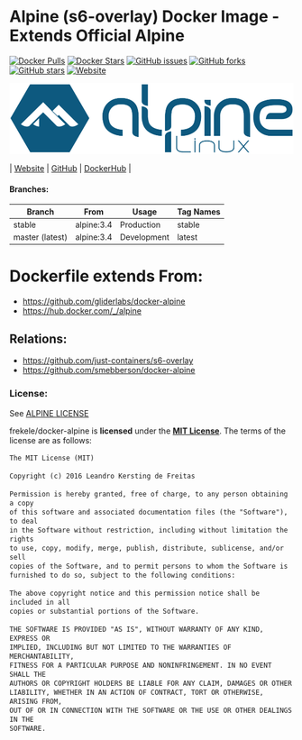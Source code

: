 # Alpine (s6-overlay) Docker Image - Extends Official Alpine

[![Docker Pulls](https://img.shields.io/docker/pulls/frekele/alpine.svg)](https://hub.docker.com/r/frekele/alpine/)
[![Docker Stars](https://img.shields.io/docker/stars/frekele/alpine.svg)](https://hub.docker.com/r/frekele/alpine/)
[![GitHub issues](https://img.shields.io/github/issues/frekele/docker-alpine.svg)](https://github.com/frekele/docker-alpine/issues)
[![GitHub forks](https://img.shields.io/github/forks/frekele/docker-alpine.svg)](https://github.com/frekele/docker-alpine/network)
[![GitHub stars](https://img.shields.io/github/stars/frekele/docker-alpine.svg)](https://github.com/frekele/docker-alpine/stargazers)
[![Website](https://img.shields.io/website-up-down-green-red/http/shields.io.svg)](https://frekele.github.io/docker-alpine/)

[![Alpine Image][AlpineImage]][AlpineWebsite]

| [Website]  | [GitHub]  | [DockerHub]  |


#### Branches:
| Branch           | From          | Usage        | Tag Names       |
| ---------------- | ------------- | ------------ | --------------- |
| stable           | alpine:3.4    | Production   | stable          |
| master (latest)  | alpine:3.4    | Development  | latest          |

# Dockerfile extends From:
- https://github.com/gliderlabs/docker-alpine
- https://hub.docker.com/_/alpine


## Relations:
- https://github.com/just-containers/s6-overlay
- https://github.com/smebberson/docker-alpine

### License:
See [ALPINE LICENSE]

frekele/docker-alpine is **licensed** under the **[MIT License]**. The terms of the license are as follows:

    The MIT License (MIT)

    Copyright (c) 2016 Leandro Kersting de Freitas

    Permission is hereby granted, free of charge, to any person obtaining a copy
    of this software and associated documentation files (the "Software"), to deal
    in the Software without restriction, including without limitation the rights
    to use, copy, modify, merge, publish, distribute, sublicense, and/or sell
    copies of the Software, and to permit persons to whom the Software is
    furnished to do so, subject to the following conditions:

    The above copyright notice and this permission notice shall be included in all
    copies or substantial portions of the Software.

    THE SOFTWARE IS PROVIDED "AS IS", WITHOUT WARRANTY OF ANY KIND, EXPRESS OR
    IMPLIED, INCLUDING BUT NOT LIMITED TO THE WARRANTIES OF MERCHANTABILITY,
    FITNESS FOR A PARTICULAR PURPOSE AND NONINFRINGEMENT. IN NO EVENT SHALL THE
    AUTHORS OR COPYRIGHT HOLDERS BE LIABLE FOR ANY CLAIM, DAMAGES OR OTHER
    LIABILITY, WHETHER IN AN ACTION OF CONTRACT, TORT OR OTHERWISE, ARISING FROM,
    OUT OF OR IN CONNECTION WITH THE SOFTWARE OR THE USE OR OTHER DEALINGS IN THE
    SOFTWARE.

[AlpineImage]: https://raw.githubusercontent.com/frekele/docker-alpine/master/alpine-logo.png
[AlpineWebsite]: https://www.alpinelinux.org/
[Website]: https://frekele.github.io/docker-alpine
[GitHub]: https://github.com/frekele/docker-alpine
[DockerHub]: https://hub.docker.com/r/frekele/alpine
[ALPINE LICENSE]: https://www.alpinelinux.org/about/
[MIT LICENSE]: https://github.com/frekele/docker-alpine/blob/master/LICENSE
